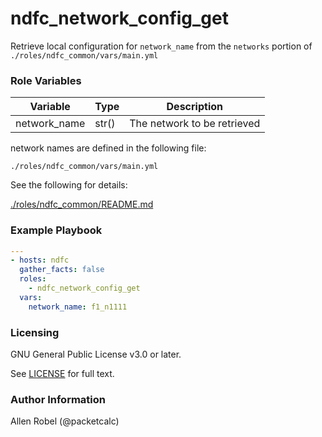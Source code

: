 # ndfc_network_config_get

Retrieve local configuration for ``network_name`` from the ``networks`` portion of ``./roles/ndfc_common/vars/main.yml``

### Role Variables

Variable        | Type  | Description
----------------|-------|----------------------------------------
network_name    | str() | The network to be retrieved

network names are defined in the following file:

``./roles/ndfc_common/vars/main.yml``

See the following for details:

[./roles/ndfc_common/README.md](https://github.com/allenrobel/ndfc-roles/tree/master/roles/ndfc_common/README.md)

### Example Playbook

```yaml
---
- hosts: ndfc
  gather_facts: false
  roles:
    - ndfc_network_config_get
  vars:
    network_name: f1_n1111
```

### Licensing

GNU General Public License v3.0 or later.

See [LICENSE](https://www.gnu.org/licenses/gpl-3.0.txt) for full text.

### Author Information

Allen Robel (@packetcalc)
